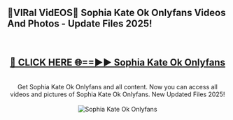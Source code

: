 <h2>🔴VIRal VidEOS🔴 Sophia Kate Ok Onlyfans Videos And Photos - Update Files 2025!</h2>
<br>
<div align="center">
<h2><a href="https://virallinks.top/odZfE0" rel="nofollow">🔴 CLICK HERE 🌐==►► Sophia Kate Ok Onlyfans</a></h2>
<br>
Get Sophia Kate Ok Onlyfans and all content. Now you can access all videos and pictures of Sophia Kate Ok Onlyfans. New Updated Files 2025!
<br>
<br>
<a href="https://virallinks.top/odZfE0" rel="nofollow" data-target="animated-image.originalLink"><img src="https://i.imgur.com/dJHk4Zq.gif)" alt="Sophia Kate Ok Onlyfans" style="max-width: 100%; display: inline-block;" data-target="animated-image.originalImage"></a>
</div>
<br>
